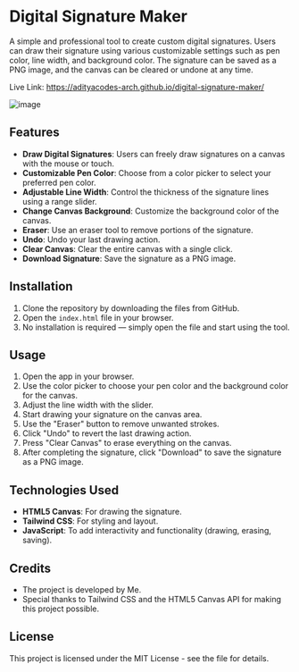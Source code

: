 # Digital Signature Maker

A simple and professional tool to create custom digital signatures. Users can draw their signature using various customizable settings such as pen color, line width, and background color. The signature can be saved as a PNG image, and the canvas can be cleared or undone at any time.

Live Link: https://adityacodes-arch.github.io/digital-signature-maker/


![image](https://github.com/user-attachments/assets/fdde069b-22b1-4c71-b20b-46960f79660c)


## Features
- **Draw Digital Signatures**: Users can freely draw signatures on a canvas with the mouse or touch.
- **Customizable Pen Color**: Choose from a color picker to select your preferred pen color.
- **Adjustable Line Width**: Control the thickness of the signature lines using a range slider.
- **Change Canvas Background**: Customize the background color of the canvas.
- **Eraser**: Use an eraser tool to remove portions of the signature.
- **Undo**: Undo your last drawing action.
- **Clear Canvas**: Clear the entire canvas with a single click.
- **Download Signature**: Save the signature as a PNG image.

## Installation

1. Clone the repository by downloading the files from GitHub.
2. Open the `index.html` file in your browser.
3. No installation is required — simply open the file and start using the tool.

## Usage

1. Open the app in your browser.
2. Use the color picker to choose your pen color and the background color for the canvas.
3. Adjust the line width with the slider.
4. Start drawing your signature on the canvas area.
5. Use the "Eraser" button to remove unwanted strokes.
6. Click "Undo" to revert the last drawing action.
7. Press "Clear Canvas" to erase everything on the canvas.
8. After completing the signature, click "Download" to save the signature as a PNG image.

## Technologies Used
- **HTML5 Canvas**: For drawing the signature.
- **Tailwind CSS**: For styling and layout.
- **JavaScript**: To add interactivity and functionality (drawing, erasing, saving).

## Credits
- The project is developed by Me.
- Special thanks to Tailwind CSS and the HTML5 Canvas API for making this project possible.

## License
This project is licensed under the MIT License - see the file for details.
